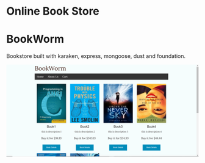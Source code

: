 
Online Book Store
=======
# BookWorm
Bookstore built with karaken, express, mongoose, dust and foundation.

![BookWorm](Capture.PNG?raw=true "BookWorm")
